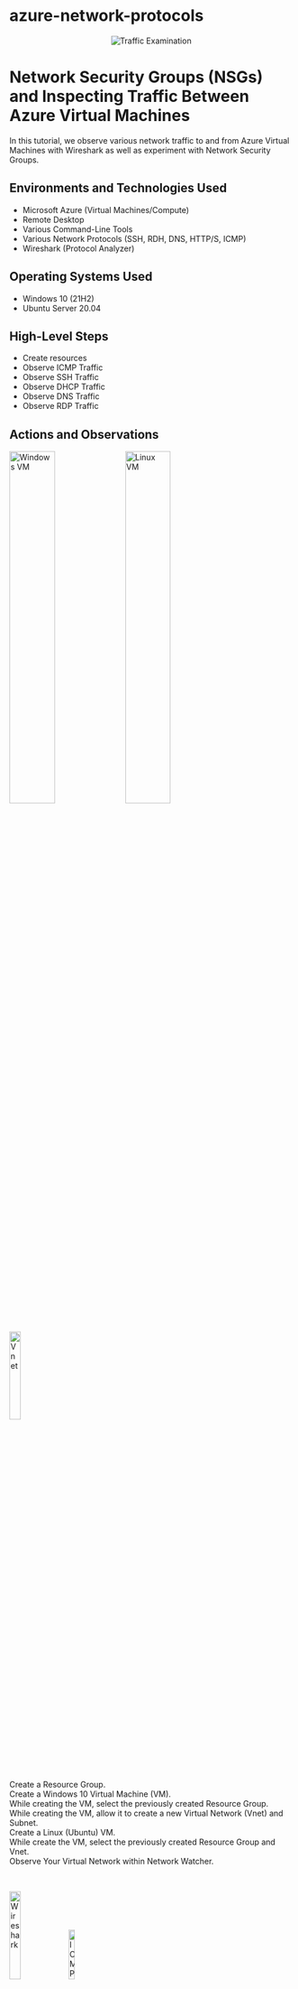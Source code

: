 # azure-network-protocols
<p align="center">
<img src="https://i.imgur.com/Ua7udoS.png" alt="Traffic Examination"/>
</p>

<h1>Network Security Groups (NSGs) and Inspecting Traffic Between Azure Virtual Machines</h1>
In this tutorial, we observe various network traffic to and from Azure Virtual Machines with Wireshark as well as experiment with Network Security Groups. <br />


<h2>Environments and Technologies Used</h2>

- Microsoft Azure (Virtual Machines/Compute)
- Remote Desktop
- Various Command-Line Tools
- Various Network Protocols (SSH, RDH, DNS, HTTP/S, ICMP)
- Wireshark (Protocol Analyzer)

<h2>Operating Systems Used </h2>

- Windows 10 (21H2)
- Ubuntu Server 20.04

<h2>High-Level Steps</h2>

- Create resources
- Observe ICMP Traffic
- Observe SSH Traffic
- Observe DHCP Traffic
- Observe DNS Traffic
- Observe RDP Traffic

<h2>Actions and Observations</h2>

<p>
<img src="https://i.imgur.com/PiZmWhU.png" height="40%" width="40%" alt="Windows VM"/>
<img src="https://i.imgur.com/kspHyex.png" height="40%" width="40%" alt="Linux VM"/>
<br />
<img src="https://i.imgur.com/0awI1yS.png" height="20%" width="20%" alt="Vnet"/>
</p>
<p>
Create a Resource Group.
<br />
Create a Windows 10 Virtual Machine (VM).
<br />
While creating the VM, select the previously created Resource Group.
<br />
While creating the VM, allow it to create a new Virtual Network (Vnet) and Subnet.
<br />
Create a Linux (Ubuntu) VM.
<br />
While create the VM, select the previously created Resource Group and Vnet.
<br />
Observe Your Virtual Network within Network Watcher.
</p>
<br />

<p>
<img src="https://i.imgur.com/irUGL73.png" height="20%" width="20%" alt="Wireshark"/>
<img src="https://i.imgur.com/cZ3frp9.png" height="15%" width="15%" alt="ICMP"/>
<br />
<img src="https://i.imgur.com/8HR8n21.png" height="60%" width="35%" alt="First Ping"/>
<img src="https://i.imgur.com/7zeUNDI.png" height="40%" width="40%" alt="Ping Google"/>
<br />
<img src="https://i.imgur.com/CkwGshP.png" height="40%" width="40%" alt="Ping -t"/>
<br />
<img src="https://i.imgur.com/Lly14GL.png" height="15%" width="15%" alt="Deny ICMP"/>
<br />
<img src="https://i.imgur.com/TYwOpMk.png" height="25%" width="25%" alt="Request Timed Out"/>
</p>
<p>
Use Remote Desktop to connect to your Windows 10 Virtual Machine.
<br />
Within your Windows 10 Virtual Machine, Install Wireshark.
<br />
Open Wireshark and filter for ICMP traffic only.
<br />
Retrieve the private IP address of the Ubuntu VM and attempt to ping it from within the Windows 10 VM.
<br />
Observe ping requests and replies within WireShark.
<br />
From The Windows 10 VM, open command line or PowerShell and attempt to ping a public website (such as www.google.com) and observe the traffic in WireShark.
<br />
Initiate a perpetual/non-stop ping from your Windows 10 VM to your Ubuntu VM.
<br />
Open the Network Security Group your Ubuntu VM is using and disable incoming (inbound) ICMP traffic.
<br />
Back in the Windows 10 VM, observe the ICMP traffic in WireShark and the command line Ping activity.
<br />
Re-enable ICMP traffic for the Network Security Group your Ubuntu VM is using.
<br />
Back in the Windows 10 VM, observe the ICMP traffic in WireShark and the command line Ping activity (should start working).
<br />
Stop the ping activity
</p>
<br />

<p>
<img src="https://i.imgur.com/DJmEXEB.png" height="80%" width="80%" alt="Disk Sanitization Steps"/>
</p>
<p>
Lorem ipsum dolor sit amet, consectetur adipiscing elit, sed do eiusmod tempor incididunt ut labore et dolore magna aliqua. Ut enim ad minim veniam, quis nostrud exercitation ullamco laboris nisi ut aliquip ex ea commodo consequat. Duis aute irure dolor in reprehenderit in voluptate velit esse cillum dolore eu fugiat nulla pariatur.
</p>
<br />

<p>
<img src="https://i.imgur.com/DJmEXEB.png" height="80%" width="80%" alt="Disk Sanitization Steps"/>
</p>
<p>
Lorem ipsum dolor sit amet, consectetur adipiscing elit, sed do eiusmod tempor incididunt ut labore et dolore magna aliqua. Ut enim ad minim veniam, quis nostrud exercitation ullamco laboris nisi ut aliquip ex ea commodo consequat. Duis aute irure dolor in reprehenderit in voluptate velit esse cillum dolore eu fugiat nulla pariatur.
</p>
<br />

<p>
<img src="https://i.imgur.com/DJmEXEB.png" height="80%" width="80%" alt="Disk Sanitization Steps"/>
</p>
<p>
Lorem ipsum dolor sit amet, consectetur adipiscing elit, sed do eiusmod tempor incididunt ut labore et dolore magna aliqua. Ut enim ad minim veniam, quis nostrud exercitation ullamco laboris nisi ut aliquip ex ea commodo consequat. Duis aute irure dolor in reprehenderit in voluptate velit esse cillum dolore eu fugiat nulla pariatur.
</p>
<br />

<p>
<img src="https://i.imgur.com/DJmEXEB.png" height="80%" width="80%" alt="Disk Sanitization Steps"/>
</p>
<p>
Lorem ipsum dolor sit amet, consectetur adipiscing elit, sed do eiusmod tempor incididunt ut labore et dolore magna aliqua. Ut enim ad minim veniam, quis nostrud exercitation ullamco laboris nisi ut aliquip ex ea commodo consequat. Duis aute irure dolor in reprehenderit in voluptate velit esse cillum dolore eu fugiat nulla pariatur.
</p>
<br />
